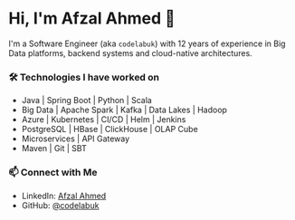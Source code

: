 

<!--
**codelabuk/codelabuk** is a ✨ _special_ ✨ repository because its `README.md` (this file) appears on your GitHub profile.

Here are some ideas to get you started:

- 🔭 I’m currently working on ...
- 🌱 I’m currently learning ...
- 👯 I’m looking to collaborate on ...
- 🤔 I’m looking for help with ...
- 💬 Ask me about ...
- 📫 How to reach me: ...
- 😄 Pronouns: ...
- ⚡ Fun fact: ...
-->


# Hi, I'm Afzal Ahmed 👋

I'm a Software Engineer (aka `codelabuk`) with 12 years of experience in  Big Data platforms, backend systems and cloud-native architectures.

### 🛠️ Technologies I have worked on 
- Java | Spring Boot | Python | Scala 
- Big Data | Apache Spark | Kafka | Data Lakes | Hadoop  
- Azure | Kubernetes | CI/CD | Helm | Jenkins
- PostgreSQL | HBase | ClickHouse | OLAP Cube
- Microservices | API Gateway
- Maven | Git | SBT


### 📫 Connect with Me
- LinkedIn: [Afzal Ahmed](https://www.linkedin.com/in/afzal-ahmed-a1205511b/)
- GitHub: [@codelabuk](https://github.com/codelabuk)


